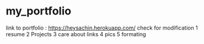 # my_portfolio
link to portfolio : https://heysachin.herokuapp.com/
check for modification
1 resume 
2 Projects
3 care about links
4 pics 
5 formating
